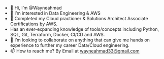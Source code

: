 - 👋 Hi, I’m @Wayneahmad
- 👀 I’m interested in Data Engineering & AWS 
- 🌱 Completed my Cloud practioner & Solutions Architect Associate Certifications by AWS.
-    Has an ever-expanding knowledge of tools/concepts including Python, SQL, Git, Terraform, Docker, CI/CD and AWS.
- 💞️ I’m looking to collaborate on anything that can give me hands on experience to further my career Data/Cloud engineering.
- 📫 How to reach me? By Email at wayneahmad33@gmail.com

<!---
Wayneahmad/Wayneahmad is a ✨ special ✨ repository because its `README.md` (this file) appears on your GitHub profile.
You can click the Preview link to take a look at your changes.
--->
